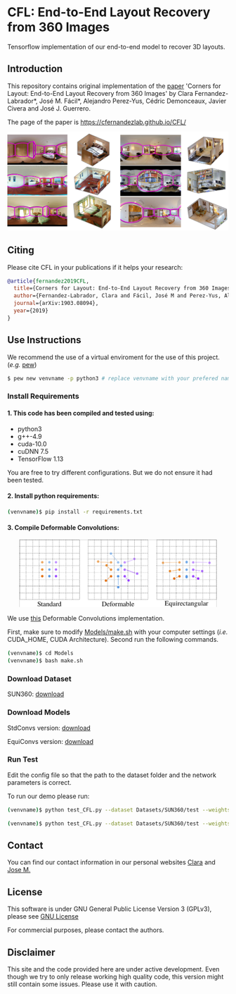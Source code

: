 # CFL: End-to-End Layout Recovery from 360 Images
Tensorflow implementation of our end-to-end model to recover 3D layouts.

## Introduction
This repository contains original implementation of the [paper](https://arxiv.org/abs/1903.08094) 'Corners for Layout: End-to-End Layout Recovery from 360 Images' by Clara Fernandez-Labrador*, José M. Fácil*, Alejandro Perez-Yus, Cédric Demonceaux, Javier Civera and José J. Guerrero.

The page of the paper is https://cfernandezlab.github.io/CFL/ 

<p align="center">
<img src='img/layouts.png' width=900>
  </p>

## Citing
Please cite CFL in your publications if it helps your research:
```bibtex
@article{fernandez2019CFL,
  title={Corners for Layout: End-to-End Layout Recovery from 360 Images},
  author={Fernandez-Labrador, Clara and Fácil, José M and Perez-Yus, Alejandro and Demonceaux, Cédric and Civera, Javier and Guerrero, José J},
  journal={arXiv:1903.08094},
  year={2019}
}
```

## Use Instructions
We recommend the use of a virtual enviroment for the use of this project. (*e.g.* [pew](https://github.com/berdario/pew))
```bash
$ pew new venvname -p python3 # replace venvname with your prefered name (it also works with python 2.7)
```
### Install Requirements
#### 1. This code has been compiled and tested using:
  - python3
  - g++-4.9
  - cuda-10.0
  - cuDNN 7.5
  - TensorFlow 1.13
 
 You are free to try different configurations. But we do not ensure it had been tested.
#### 2. Install  python requirements:
  ```bash
  (venvname)$ pip install -r requirements.txt
  ```
#### 3. Compile Deformable Convolutions:

<p align="center">
<img src='img/equic.png' width=450>
  </p>

  We use [this](https://github.com/Zardinality/TF_Deformable_Net) Deformable Convolutions implementation.
  
  First, make sure to modify [Models/make.sh](Models/make.sh) with your computer settings (*i.e.* CUDA_HOME, CUDA Architecture). Second run the following commands.
  ```bash
  (venvname)$ cd Models
  (venvname)$ bash make.sh
  ```

### Download Dataset
SUN360: [download](http://webdiis.unizar.es/~jmfacil/cfl/sun360)

### Download Models
StdConvs version: [download](http://webdiis.unizar.es/~jmfacil/cfl/stdconvs)

EquiConvs version: [download](http://webdiis.unizar.es/~jmfacil/cfl/equiconvs)
### Run Test
Edit the config file so that the path to the dataset folder and the network parameters is correct.

To run our demo please run:
```bash
(venvname)$ python test_CFL.py --dataset Datasets/SUN360/test --weights Weights/StdConvs/model.ckpt --network StdConvs --results results_std # Runs the test examples with Standard Convolutions and save results in 'results_std'
```
```bash
(venvname)$ python test_CFL.py --dataset Datasets/SUN360/test --weights Weights/EquiConvs/model.ckpt --network EquiConvs --results results_equi --network EquiConvs # Runs the test examples with Equirectangular Convolutions and save results in 'results_equi'
```
## Contact
You can find our contact information in our personal websites [Clara](https://cfernandezlab.github.io) and [Jose M.](http://webdiis.unizar.es/~jmfacil/)

## License 
This software is under GNU General Public License Version 3 (GPLv3), please see [GNU License](http://www.gnu.org/licenses/gpl.html)

For commercial purposes, please contact the authors.


## Disclaimer

This site and the code provided here are under active development. Even though we try to only release working high quality code, this version might still contain some issues. Please use it with caution.
